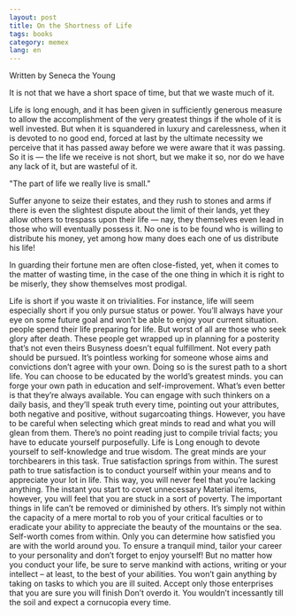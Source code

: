 ```yaml
---
layout: post
title: On the Shortness of Life
tags: books
category: memex
lang: en
---
```


Written by Seneca the Young 

It is not that we have a short space of time, but that we waste much of it.

Life is long enough, and it has been given in sufficiently generous measure to allow the accomplishment of the very greatest things if the whole of it is well invested. But when it is squandered in luxury and carelessness, when it is devoted to no good end, forced at last by the ultimate necessity we perceive that it has passed away before we were aware that it was passing. So it is — the life we receive is not short, but we make it so, nor do we have any lack of it, but are wasteful of it.

"The part of life we really live is small."

Suffer anyone to seize their estates, and they rush to stones and arms if there is even the slightest dispute about the limit of their lands, yet they allow others to trespass upon their life — nay, they themselves even lead in those who will eventually possess it. No one is to be found who is willing to distribute his money, yet among how many does each one of us distribute his life!

In guarding their fortune men are often close-fisted, yet, when it comes to the matter of wasting time, in the case of the one thing in which it is right to be miserly, they show themselves most prodigal.

Life is short if you waste it on trivialities.
For instance, life will seem especially short if you only pursue status or power. You’ll always have your eye on some future goal and won’t be able to enjoy your current situation.
people spend their life preparing for life.
But worst of all are those who seek glory after death. These people get wrapped up in planning for a posterity that’s not even theirs
Busyness doesn’t equal fulfillment.
Not every path should be pursued.
It’s pointless working for someone whose aims and convictions don’t agree with your own. Doing so is the surest path to a short life.
You can choose to be educated by the world’s greatest minds.
you can forge your own path in education and self-improvement.
What’s even better is that they’re always available. 
You can engage with such thinkers on a daily basis, and they’ll speak truth every time, pointing out your attributes, both negative and positive, without sugarcoating things.
However, you have to be careful when selecting which great minds to read and what you will glean from them. There’s no point reading just to compile trivial facts; you have to educate yourself purposefully. Life is Long enough to devote yourself to self-knowledge and true wisdom. The great minds are your torchbearers in this task.
True satisfaction springs from within.
The surest path to true satisfaction is to conduct yourself within your means and to appreciate your lot in life. This way, you will never feel that you’re lacking anything. The instant you start to covet unnecessary Material items, however, you will feel that you are stuck in a sort of poverty.
The important things in life can’t be removed or diminished by others. 
It’s simply not within the capacity of a mere mortal to rob you of your critical faculties or to eradicate your ability to appreciate the beauty of the mountains or the sea.
Self-worth comes from within. Only you can determine how satisfied you are with the world around you.
To ensure a tranquil mind, tailor your career to your personality and don’t forget to enjoy yourself!
But no matter how you conduct your life, be sure to serve mankind with actions, writing or your intellect – at least, to the best of your abilities.
You won’t gain anything by taking on tasks to which you are ill suited. Accept only those enterprises that you are sure you will finish
Don’t overdo it. You wouldn’t incessantly till the soil and expect a cornucopia every time.

